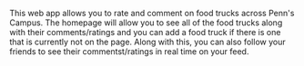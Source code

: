 This web app allows you to rate and comment on food trucks across Penn's Campus. The homepage will allow you to see all of the food trucks along with their comments/ratings and you can add a food truck if there is one that is currently not on the page. Along with this, you can also follow your friends to see their commentst/ratings in real time on your feed.